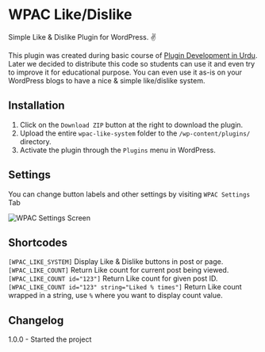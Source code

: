 # WPAC Like/Dislike
Simple Like &amp; Dislike Plugin for WordPress. :v:

This plugin was created during basic course of <a href="https://wpacademy.pk/course/wordpress-plugin-development-for-beginners-in-urdu-hindi/" target="_blank">Plugin Development in Urdu</a>. Later we decided to distribute this code so students can use it and even try to improve it for educational purpose.
You can even use it as-is on your WordPress blogs to have a nice & simple like/dislike system.

## Installation

1. Click on the `Download ZIP` button at the right to download the plugin.
2. Upload the entire `wpac-like-system` folder to the `/wp-content/plugins/` directory.
3. Activate the plugin through the `Plugins` menu in WordPress.

## Settings
You can change button labels and other settings by visiting `WPAC Settings` Tab

<img src="https://user-images.githubusercontent.com/38207694/46508463-16800a00-c857-11e8-90c0-e2d844731604.png" alt="WPAC Settings Screen">

## Shortcodes
`[WPAC_LIKE_SYSTEM]` Display Like & Dislike buttons in post or page. 
`[WPAC_LIKE_COUNT]` Return Like count for current post being viewed.
`[WPAC_LIKE_COUNT id="123"]` Return Like count for given post ID.
`[WPAC_LIKE_COUNT id="123" string="Liked % times"]` Return Like count wrapped in a string, use `%` where you want to display count value.


## Changelog
1.0.0 - Started the project